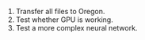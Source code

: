 1. Transfer all files to Oregon.
2. Test whether GPU is working.
3. Test a more complex neural network.
